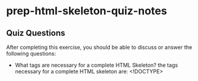 # prep-html-skeleton-quiz-notes

## Quiz Questions

After completing this exercise, you should be able to discuss or answer the following questions:

- What tags are necessary for a complete HTML Skeleton?
  the tags necessary for a complete HTML skeleton are: <!DOCTYPE><html><head><title> and <body>
- What type of content belongs within the `<head>` of an HTML document?
  The <head> contains the meta information about the HTML page
- What type of content belongs within the `<body>` of an HTML document?
  the <body> contains headings, paragraphs, images, hyperlinks, ect.
- Where must the `DOCTYPE` declaration appear in a valid HTML document?
  the first line
## Notes

All student notes should be written here.


How to write `Code Examples` in markdown

for JS:
```javascript
const data = "Howdy"
```

for HTML:
```html
<div>
  <p>This is text content</p>
</div>
```

for CSS:
```css
div {
  width:100%
}
```
